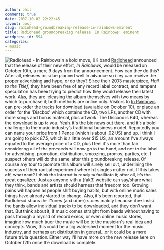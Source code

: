 ```yaml
---
author: phil
comments: true
date: 2007-10-02 22:22:45
layout: post
slug: radiohead-groundbreaking-release-in-rainbows-eminent
title: Radiohead groundbreaking release 'In Rainbows' eminent
wordpress_id: 594
categories:
- music
---
```


![Radiohead - In Rainbows](http://fak3r.com/wp-content/uploads/2007/10/radiohead-inrainbows.jpg)In a bold move, UK band [Radiohead](http://radiohead.com) announced that the release of their new effort, _In Rainbows_, would be released on October 10th, a mere 9 days from the announcement.  How can they do this?  After all, releases must be planned well in advance so they can receive the proper advertising and hype, or do they?  Since their 2003 masterpiece, _Hail to the Thief_, they have been free of any record label contract, and rampant speculation has been trying to predict how they would release their latest work.  Alas, they are releasing the album themselves with two means by which to purchase it; both methods are online only.  Visitors to [In Rainbows](http://www.inrainbows.com/) can pre-order the tracks for download (available on October 10), or place an order for the 'Discbox' which contains the CD, two LPs, another CD with more songs and bonus material, plus artwork.  The Discbox is £40, whereas the download is up to you.  Yeah, it's the big news out there, and it's a bold challenge to the music industry's traditional business model.  Reportedly you can name your price from 1 Pence (which is about .02 US) and up.  I think I am going to pick £7.5, which is a little over $15 US, an amount I've always equated to the average price of a CD, plus I feel it's more than fair considering all of the proceeds will now go to the band, and not to the label for advertising, promotion, distribution, smoozing, promos, parties, etc.  I suspect others will do the same, after this groundbreaking release.  Of course any tour to promote this album will surely sell out, underlining the success of their radical experiment where hit singles matter not.  If this takes off, what next?  I think the Internet is ready to facilitate it; after all, it's the great equalizer.  Just as anyone with a (fak3) website can say/share what they think, bands and artists should harness that freedom too.  Growing pains will happen as people shift buying habits, but with online music sales things have already started to change.  Also, it's been reported, that Radiohead shuns the iTunes (and other) stores mainly because they insist the bands allow individual tracks to be downloaded, and they don't want that.  But think about it, if music comes straight from bands without having to pass through a myriad of record execs, or even online music stores, imagine how much truer the music will be to the musician's real idea and concepts.  Wow, this could be a big watershed moment for the music industry, and perhaps art distribution in general...or it could be a mere future trivia question.  Either way I'll have more on the new release here on October 12th once the download is complete.
